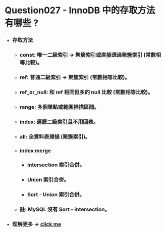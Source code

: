 Question027 - InnoDB 中的存取方法有哪些 ?
=====
* ### 存取方法
    * ### const: 唯一二級索引 -> 聚簇索引或直接透過聚簇索引 (常數相等比較)。
    * ### ref: 普通二級索引 -> 聚簇索引 (常數相等比較)。
    * ### ref_or_null: 和 ref 相同但多的 null 比較 (常數相等比較)。
    * ### range: 多個單點或範圍掃描區間。
    * ### index: 遍歷二級索引且不用回表。
    * ### all: 全資料表掃描 (聚簇索引)。
    * ### index merge
        * ### Intersection 索引合併。
        * ### Union 索引合併。
        * ### Sort - Union 索引合併。
    * ### 註: MySQL 沒有 Sort - intersection。
* ### 理解更多 -> [click me](https://github.com/GitHub-WeiChiang/main/tree/master/MySQLPrinciples/Chapter10)
<br />
